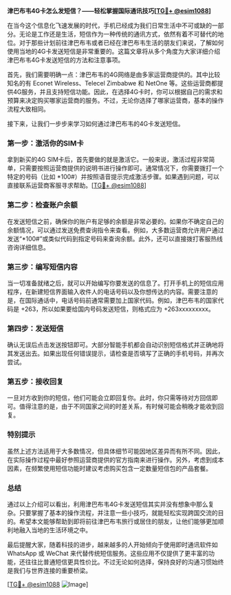 **津巴布韦4G卡怎么发短信？——轻松掌握国际通讯技巧[[TG💪+ @esim1088](https://t.me/s/esim1088)]**

在当今这个信息化飞速发展的时代，手机已经成为我们日常生活中不可或缺的一部分。无论是工作还是生活，短信作为一种传统的通讯方式，依然有着不可替代的地位。对于那些计划前往津巴布韦或者已经在津巴布韦生活的朋友们来说，了解如何使用当地的4G卡发送短信是非常重要的。这篇文章将从多个角度为大家详细介绍津巴布韦4G卡发送短信的方法和注意事项。

首先，我们需要明确一点：津巴布韦的4G网络是由多家运营商提供的。其中比较知名的有 Econet Wireless、Telecel Zimbabwe 和 NetOne 等。这些运营商都提供4G服务，并且支持短信功能。因此，在选择4G卡时，你可以根据自己的需求和预算来决定购买哪家运营商的服务。不过，无论你选择了哪家运营商，基本的操作流程大致相同。

接下来，让我们一步步来学习如何通过津巴布韦的4G卡发送短信。

### **第一步：激活你的SIM卡**
拿到新买的4G SIM卡后，首先要做的就是激活它。一般来说，激活过程非常简单，只需要按照运营商提供的说明书进行操作即可。通常情况下，你需要拨打一个特定的号码（比如 *100#）并按照语音提示完成激活步骤。如果遇到问题，可以直接联系运营商客服寻求帮助。[[TG💪+ @esim1088](https://t.me/s/esim1088)]

### **第二步：检查账户余额**
在发送短信之前，确保你的账户有足够的余额是非常必要的。如果你不确定自己的余额情况，可以通过发送免费查询指令来查看。例如，大多数运营商允许用户通过发送“*100#”或类似代码到指定号码来查询余额。此外，还可以直接拨打客服热线咨询详细信息。

### **第三步：编写短信内容**
当一切准备就绪之后，就可以开始编写你要发送的信息了。打开手机上的短信应用程序，在新建短信界面输入收件人的电话号码以及你想传达的内容。需要注意的是，在国际通话中，电话号码前通常需要加上国家代码。例如，津巴布韦的国家代码是 +263，所以如果要给国内号码发送短信，则格式应为 +263xxxxxxxxx。

### **第四步：发送短信**
确认无误后点击发送按钮即可。大部分智能手机都会自动识别短信格式并正确地将其发送出去。如果出现任何错误提示，请检查是否填写了正确的手机号码，并再次尝试。

### **第五步：接收回复**
一旦对方收到你的短信，他们可能会立即回复你。此时，你只需等待对方回信即可。值得注意的是，由于不同国家之间的时差关系，有时候可能会稍晚才能收到回复。

### **特别提示**
虽然上述方法适用于大多数情况，但具体细节可能因地区差异而有所不同。因此，在实际操作过程中最好参照运营商提供的官方指南来进行操作。另外，考虑到成本因素，在频繁使用短信功能时建议考虑购买包含一定数量短信包的产品套餐。

### **总结**
通过以上介绍可以看出，利用津巴布韦4G卡发送短信其实并没有想象中那么复杂。只要掌握了基本的操作流程，并注意一些小技巧，就能轻松实现跨国交流的目的。希望本文能够帮助到即将前往津巴布韦旅行或居住的朋友，让他们能够更加顺利地融入当地的生活环境之中。

最后提醒大家，随着科技的进步，越来越多的人开始倾向于使用即时通讯软件如 WhatsApp 或 WeChat 来代替传统短信服务。这些应用不仅提供了更丰富的功能，还往往比普通短信更具性价比。不过无论如何选择，保持良好的沟通习惯始终是我们与世界连接的重要桥梁。

[[TG💪+ @esim1088](https://t.me/s/esim1088) ![Image](https://i.postimg.cc/4NQfJmqS/Snipaste-2025-05-13-00-14-12.png)]